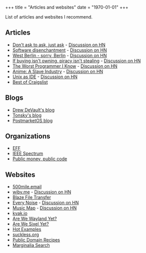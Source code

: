 +++
title = "Articles and websites"
date = "1970-01-01"
+++

List of articles and websites I recommend.
<!--more-->

## Articles

- [Don't ask to ask, just ask](https://dontasktoask.com/) - [Discussion on HN](https://news.ycombinator.com/item?id=30639225)
- [Software disenchantment](https://tonsky.me/blog/disenchantment/) - [Discussion on HN](https://news.ycombinator.com/item?id=21929709)
- [West Berlin - sorry, Berlin](https://groups.google.com/g/eunet.politics/c/LbrVEM7zp-Y/m/ae_hhAk9jd8J) - [Discussion on HN](https://news.ycombinator.com/item?id=35937637)
- [If buying isn't owning, piracy isn't stealing](https://pluralistic.net/2023/12/08/playstationed/) - [Discussion on HN](https://news.ycombinator.com/item?id=38579899)
- [The Worst Programmer I Know](https://dannorth.net/the-worst-programmer/) - [Discussion on HN](https://news.ycombinator.com/item?id=37361947)
- [Anime: A Slave Industry](https://hitregbroke.com/anime/) - [Discussion on HN](https://news.ycombinator.com/item?id=39074062)
- [Unix as IDE](https://blog.sanctum.geek.nz/series/unix-as-ide/) - [Discussion on HN](https://news.ycombinator.com/item?id=12653028) 
- [Best of Craigslist](https://www.craigslist.org/about/best/all/)

## Blogs

- [Drew DeVault's blog](https://drewdevault.com/)
- [Tonsky's blog](https://tonsky.me/)
- [PostmarketOS blog](https://postmarketos.org/blog/)

## Organizations

- [EFF](https://www.eff.org/)
- [IEEE Spectrum](https://spectrum.ieee.org/)
- [Public money, public code](https://publiccode.eu/en/)

## Websites

- [500mile.email](https://500mile.email/)
- [wiby.me](https://wiby.me/) - [Discussion on HN](https://news.ycombinator.com/item?id=30639225)
- [Blaze File Transfer](https://blaze.vercel.app/)
- [Every Noise](https://everynoise.com) - [Discussion on HN](https://news.ycombinator.com/item?id=26668426)
- [Music Map](https://www.music-map.com/) - [Discussion on HN](https://news.ycombinator.com/item?id=38481426)
- [kvak.io](https://kvak.io/about)
- [Are We Wayland Yet?](https://arewewaylandyet.com/)
- [Are We Sixel Yet?](https://www.arewesixelyet.com/)
- [Hot Examples](https://hotexamples.com/)
- [suckless.org](https://suckless.org/)
- [Public Domain Recipes](https://publicdomainrecipes.com/)
- [Marginalia Search](https://search.marginalia.nu/)
